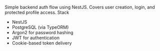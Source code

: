 Simple backend auth flow using NestJS. Covers user creation, login, and protected profile access.
Stack
- NestJS
- PostgreSQL (via TypeORM)
- Argon2 for password hashing
- JWT for authentication
- Cookie-based token delivery
